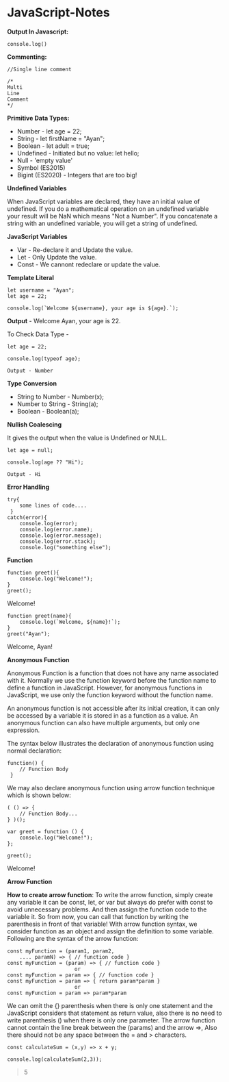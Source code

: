 # JavaScript-Notes

**Output In Javascript:**

```
console.log()

```

**Commenting:**

```
//Single line comment

/*
Multi
Line
Comment
*/
```

**Primitive Data Types:**

* Number - let age = 22;
* String - let firstName = "Ayan";
* Boolean - let adult = true;
* Undefined - Initiated but no value: let hello;
* Null - 'empty value'
* Symbol (ES2015)
* Bigint (ES2020) - Integers that are too big!

**Undefined Variables**

When JavaScript variables are declared, they have an initial value of undefined. If you do a mathematical operation on an undefined variable your result will be NaN which means "Not a Number". If you concatenate a string with an undefined variable, you will get a string of undefined.

**JavaScript Variables**

* Var - Re-declare it and Update the value.
* Let - Only Update the value.
* Const - We cannont redeclare or update the value.

**Template Literal**

````
let username = "Ayan";
let age = 22;

console.log(`Welcome ${username}, your age is ${age}.`);
````
**Output** -  Welcome Ayan, your age is 22.

To Check Data Type - 

````
let age = 22;

console.log(typeof age);

Output - Number
````

**Type Conversion**

* String to Number - Number(x);
* Number to String - String(a);
* Boolean - Boolean(a);


**Nullish Coalescing**

It gives the output when the value is Undefined or NULL.

````
let age = null;

console.log(age ?? "Hi");

Output - Hi
````

**Error Handling**

````
try{
    some lines of code....
 }
catch(error){
    console.log(error);
    console.log(error.name);
    console.log(error.message);
    console.log(error.stack);
    console.log("something else");
````

**Function**

````
function greet(){
    console.log("Welcome!");
}
greet();

````
Welcome!
````
function greet(name){
    console.log(`Welcome, ${name}!`);
}
greet("Ayan");
````
Welcome, Ayan!

**Anonymous Function**

Anonymous Function is a function that does not have any name associated with it. Normally we use the function keyword before the function name to define a function in JavaScript. However, for anonymous functions in JavaScript, we use only the function keyword without the function name.

An anonymous function is not accessible after its initial creation, it can only be accessed by a variable it is stored in as a function as a value. An anonymous function can also have multiple arguments, but only one expression.

The syntax below illustrates the declaration of anonymous function using normal declaration:

````
function() {
    // Function Body
 }
````
We may also declare anonymous function using arrow function technique which is shown below:

````
( () => {
    // Function Body...
} )();
````
````
var greet = function () {
    console.log("Welcome!");
};
 
greet();
````
Welcome!



**Arrow Function**

**How to create arrow function**: To write the arrow function, simply create any variable it can be const, let, or var but always do prefer with const to avoid unnecessary problems. And then assign the function code to the variable it. So from now, you can call that function by writing the parenthesis in front of that variable! With arrow function syntax, we consider function as an object and assign the definition to some variable. Following are the syntax of the arrow function:

````
const myFunction = (param1, param2,
    .... paramN) => { // function code }
const myFunction = (param) => { // function code }
                      or 
const myFunction = param => { // function code }  
const myFunction = param => { return param*param }
                      or 
const myFunction = param => param*param

````
We can omit the {} parenthesis when there is only one statement and the JavaScript considers that statement as return value, also there is no need to write parenthesis () when there is only one parameter. The arrow function cannot contain the line break between the (params) and the arrow =>, Also there should not be any space between the = and > characters.  

````
const calculateSum = (x,y) => x + y;

console.log(calculateSum(2,3));
````
> 5







    
